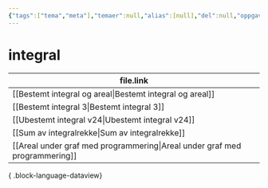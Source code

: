 ```yaml
---
{"tags":["tema","meta"],"temaer":null,"alias":[null],"del":null,"oppgave":null,"fag":null,"eksamen":null,"dg-publish":true,"title":"integral","date":"2023-06-01","modified":"2023-06-01","permalink":"/temaer/integral/","dgPassFrontmatter":true}
---
```



# integral
| file.link                                                                     |
| ----------------------------------------------------------------------------- |
| [[Bestemt integral og areal\|Bestemt integral og areal]]                   |
| [[Bestemt integral 3\|Bestemt integral 3]]                                 |
| [[Ubestemt integral v24\|Ubestemt integral v24]]                           |
| [[Sum av integralrekke\|Sum av integralrekke]]                             |
| [[Areal under graf med programmering\|Areal under graf med programmering]] |

{ .block-language-dataview}
